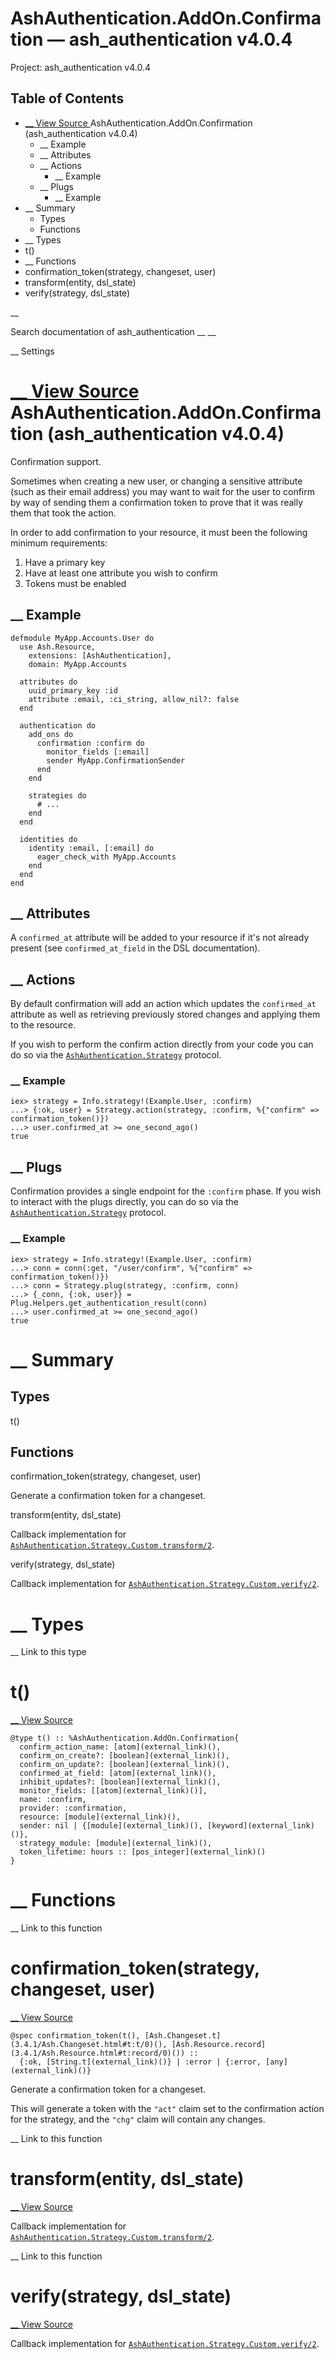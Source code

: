 # AshAuthentication.AddOn.Confirmation — ash_authentication v4.0.4

Project: ash_authentication v4.0.4

## Table of Contents

- [ __ View Source ](external_link) AshAuthentication.AddOn.Confirmation (ash_authentication v4.0.4)
  - __ Example
  - __ Attributes
  - __ Actions
    - __ Example
  - __ Plugs
    - __ Example
- __ Summary
  - Types
  - Functions
- __ Types
- t()
- __ Functions
- confirmation_token(strategy, changeset, user)
- transform(entity, dsl_state)
- verify(strategy, dsl_state)

__

Search documentation of ash_authentication __ __

__ Settings

#  [ __ View Source ](external_link) AshAuthentication.AddOn.Confirmation (ash_authentication v4.0.4)

Confirmation support.

Sometimes when creating a new user, or changing a sensitive attribute (such as their email address) you may want to wait for the user to confirm by way of sending them a confirmation token to prove that it was really them that took the action.

In order to add confirmation to your resource, it must been the following minimum requirements:

  1. Have a primary key
  2. Have at least one attribute you wish to confirm
  3. Tokens must be enabled



##  __ Example
    
    
    defmodule MyApp.Accounts.User do
      use Ash.Resource,
        extensions: [AshAuthentication],
        domain: MyApp.Accounts
    
      attributes do
        uuid_primary_key :id
        attribute :email, :ci_string, allow_nil?: false
      end
    
      authentication do
        add_ons do
          confirmation :confirm do
            monitor_fields [:email]
            sender MyApp.ConfirmationSender
          end
        end
    
        strategies do
          # ...
        end
      end
    
      identities do
        identity :email, [:email] do
          eager_check_with MyApp.Accounts
        end
      end
    end

##  __ Attributes

A `confirmed_at` attribute will be added to your resource if it's not already present (see `confirmed_at_field` in the DSL documentation).

##  __ Actions

By default confirmation will add an action which updates the `confirmed_at` attribute as well as retrieving previously stored changes and applying them to the resource.

If you wish to perform the confirm action directly from your code you can do so via the [`AshAuthentication.Strategy`](external_link) protocol.

###  __ Example
    
    
    iex> strategy = Info.strategy!(Example.User, :confirm)
    ...> {:ok, user} = Strategy.action(strategy, :confirm, %{"confirm" => confirmation_token()})
    ...> user.confirmed_at >= one_second_ago()
    true

##  __ Plugs

Confirmation provides a single endpoint for the `:confirm` phase. If you wish to interact with the plugs directly, you can do so via the [`AshAuthentication.Strategy`](external_link) protocol.

###  __ Example
    
    
    iex> strategy = Info.strategy!(Example.User, :confirm)
    ...> conn = conn(:get, "/user/confirm", %{"confirm" => confirmation_token()})
    ...> conn = Strategy.plug(strategy, :confirm, conn)
    ...> {_conn, {:ok, user}} = Plug.Helpers.get_authentication_result(conn)
    ...> user.confirmed_at >= one_second_ago()
    true

#  __ Summary

##  Types

t()

##  Functions

confirmation_token(strategy, changeset, user)

Generate a confirmation token for a changeset.

transform(entity, dsl_state)

Callback implementation for [`AshAuthentication.Strategy.Custom.transform/2`](external_link).

verify(strategy, dsl_state)

Callback implementation for [`AshAuthentication.Strategy.Custom.verify/2`](external_link).

#  __ Types

__ Link to this type

# t()

[ __ View Source ](external_link)
    
    
    @type t() :: %AshAuthentication.AddOn.Confirmation{
      confirm_action_name: [atom](external_link)(),
      confirm_on_create?: [boolean](external_link)(),
      confirm_on_update?: [boolean](external_link)(),
      confirmed_at_field: [atom](external_link)(),
      inhibit_updates?: [boolean](external_link)(),
      monitor_fields: [[atom](external_link)()],
      name: :confirm,
      provider: :confirmation,
      resource: [module](external_link)(),
      sender: nil | {[module](external_link)(), [keyword](external_link)()},
      strategy_module: [module](external_link)(),
      token_lifetime: hours :: [pos_integer](external_link)()
    }

#  __ Functions

__ Link to this function

# confirmation_token(strategy, changeset, user)

[ __ View Source ](external_link)
    
    
    @spec confirmation_token(t(), [Ash.Changeset.t](3.4.1/Ash.Changeset.html#t:t/0)(), [Ash.Resource.record](3.4.1/Ash.Resource.html#t:record/0)()) ::
      {:ok, [String.t](external_link)()} | :error | {:error, [any](external_link)()}

Generate a confirmation token for a changeset.

This will generate a token with the `"act"` claim set to the confirmation action for the strategy, and the `"chg"` claim will contain any changes.

__ Link to this function

# transform(entity, dsl_state)

[ __ View Source ](external_link)

Callback implementation for [`AshAuthentication.Strategy.Custom.transform/2`](external_link).

__ Link to this function

# verify(strategy, dsl_state)

[ __ View Source ](external_link)

Callback implementation for [`AshAuthentication.Strategy.Custom.verify/2`](external_link).
